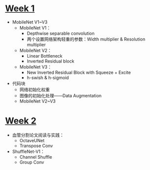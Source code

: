 # [Week 1](Week_1/README.md)

- MobileNet V1~V3 
  - MobileNet V1：
    - Depthwise separable convolution
    - 两个设置网络架构轻重的参数：Width multiplier & Resolution multiplier
  - MobileNet V2：
    - Linear Bottleneck
    - Inverted Residual block
  - MobileNet V3：
    - New Inverted Residual Block with Squeeze + Excite
    - h-swish & h-sigmoid
- 代码块
  - 网络初始化权重
  - 图像的初始化处理——Data Augmentation
  - MobileNet V2~V3

# [Week 2](Week_2/README.md)

- 血管分割论文阅读与实践：
  - OctaveUNet
  - Transpose Conv
- ShuffleNet-V1：
  - Channel Shuffle
  - Group Conv
